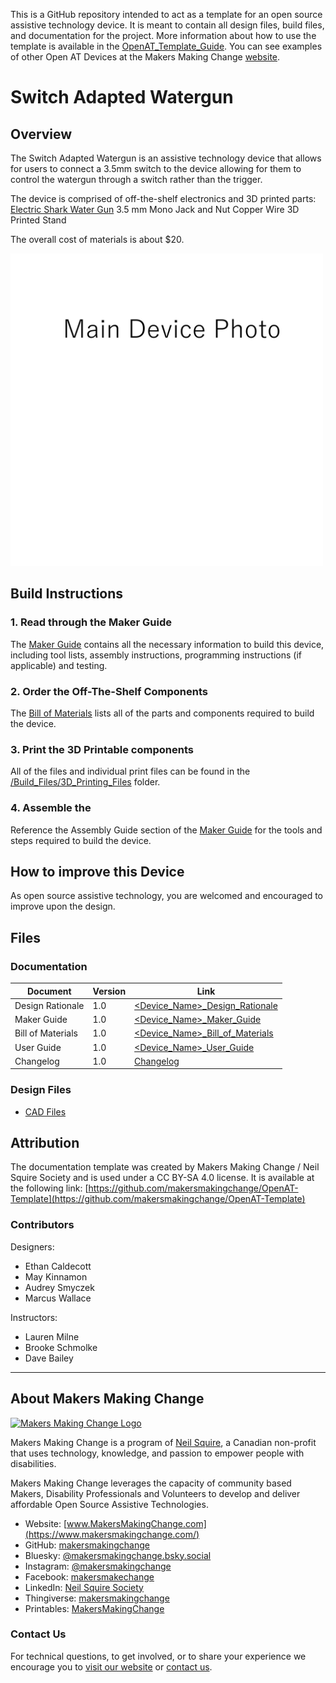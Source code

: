 <!--- Open Source Assistive Technology: GitHub Readme Template Version 1.2 (2024-May-27)  --->

<!--- TEMPLATE INTRODUCTION --->
<!--- This section and the following text should be removed. --->
This is a GitHub repository intended to act as a template for an open source assistive technology device. It is meant to contain all design files, build files, and documentation for the project. More information about how to use the template is available in the [OpenAT_Template_Guide](/OpenAT_Template_Guide.pdf). You can see examples of other Open AT Devices at the Makers Making Change [website](https://www.makersmakingchange.com/s/category/assistive-devices). 

<!--- INSTRUCTIONS --->
<!--- This is a markdown template for creating the README.md file in a GitHub repository. This file is rendered and displayed automatically when someone visits the repository.

This document includes helper text that will not be displayed when rendered. Any text between the less-than sign + exclamation mark + three hyphen-minus (<!---) and matching three hyphen-minus + greater-than sign will not be displayed. This helper text can be deleted once the corresponding section is completed.

This template has a number of fields that can be searched and replaced with other text:
 - <Device_Name> Replace this with filename-friendly version of the device with underscores. e.g., Open_Wobble_Switch
 - <DeviceName> Replace this with the human-readable name of the device with spaces. e.g., Open Wobble Switch
 - <DesignerName> Replace this with the person or organization responsible for the design. e.g., John Doe.
 - <Repository_Link> Replace this with the web address for the repository. e.g., (e.g., https://github.com/makersmakingchange/Open-Wobble-Switch))
 - <MMCWebLink> This is the website address including an alphanumeric id for the Makers Making Change Website. e.g., 01tJR000000698oYAA. This will come from MMC staff.  
 - <MaterialCost> Replace this with the dollar cost and currency (CAD, USD, etc.) of the materials of the device.
 - <ShippingCost> Replace this with the dollar cost and currency (CAD, USD, etc.) of shipping the device (if possible).
 - <YEAR> year(s) of the copyright


--->
 
# Switch Adapted Watergun

## Overview
<!--- A brief summary of the project. What it does, who it is for, how much it costs. --->
The Switch Adapted Watergun is an assistive technology device that allows for users to connect a 3.5mm switch to the device allowing for them to control the watergun through a switch rather than the trigger. 

The device is comprised of off-the-shelf electronics and 3D printed parts:
[Electric Shark Water Gun](https://www.walmart.com/ip/Tcovle-Electric-Shark-Water-Blaster-Super-Squirter-Fast-Fill-33-ft-Long-Range-Soaker-Toys-Summer-Swimming-Pool-Beach-Party-Backyard-Outdoor-Fun-Gift/5646402785?classType=VARIANT)
3.5 mm Mono Jack and Nut
Copper Wire
3D Printed Stand


The overall cost of materials is about $20.

<img src="Photos/Device_Name.jpg" width="500" alt="Picture of <DeviceName>.">


## Build Instructions
<!--- Outline the major steps required to create a build --->

### 1. Read through the Maker Guide

The [Maker Guide](/Documentation/<Device_Name>_Maker_Guide.pdf)  contains all the necessary information to build this device, including tool lists, assembly instructions, programming instructions (if applicable) and testing.


### 2. Order the Off-The-Shelf Components

The [Bill of Materials](/Documentation/<Device_Name>_BOM.xlsx) lists all of the parts and components required to build the device.


### 3. Print the 3D Printable components

All of the files and individual print files can be found in the [/Build_Files/3D_Printing_Files](/Build_Files/3D_Printing_Files/) folder.

### 4. Assemble the <DeviceName>

Reference the Assembly Guide section of the [Maker Guide](/Documentation/<Device_Name>_Maker_Guide.pdf) for the tools and steps required to build the device.

## How to improve this Device
As open source assistive technology, you are welcomed and encouraged to improve upon the design. 

## Files
### Documentation
<!--- Update the name, link, and version for documentation --->
| Document             | Version | Link |
|----------------------|---------|------|
| Design Rationale     | 1.0     | [<Device_Name>_Design_Rationale](/Documentation/<Device_Name>_Design_Rationale.pdf)     |
| Maker Guide          | 1.0     | [<Device_Name>_Maker_Guide](/Documentation/<Device_Name>_Maker_Guide.pdf)     |
| Bill of Materials    | 1.0     | [<Device_Name>_Bill_of_Materials](/Documentation/<Device_Name>_BOM.xlsx)     |
| User Guide           | 1.0     | [<Device_Name>_User_Guide](/Documentation/<Device_Name>_User_Guide.pdf)    |
| Changelog            | 1.0     | [Changelog](CHANGES.txt)     |

### Design Files
<!--- Include a copy of the original design files to facilitate easy editing and customization. Consider also including a generic format (e.g., STEP) --->
 - [CAD Files](/Design_Files/CAD_Design_Files)

## Attribution

<!--- This is the attribution for the template. --->
The documentation template was created by Makers Making Change / Neil Squire Society and is used under a CC BY-SA 4.0 license. It is available at the following link: [https://github.com/makersmakingchange/OpenAT-Template](https://github.com/makersmakingchange/OpenAT-Template)

### Contributors
<!--- List the names of the people that contributed to the design. This could include the original source of the idea, designers, testers, documenters, etc. --->
Designers:
 - Ethan Caldecott
 - May Kinnamon
 - Audrey Smyczek
 - Marcus Wallace

Instructors:
 - Lauren Milne
 - Brooke Schmolke
 - Dave Bailey

---
<!--- This is standard boilerplate for Makers Making Change. No changes should be required. --->
<!-- ABOUT MMC START -->
## About Makers Making Change
[<img src="https://raw.githubusercontent.com/makersmakingchange/makersmakingchange/main/img/mmc_logo.svg" width="500" alt="Makers Making Change Logo">](https://www.makersmakingchange.com/)

Makers Making Change is a program of [Neil Squire](https://www.neilsquire.ca/), a Canadian non-profit that uses technology, knowledge, and passion to empower people with disabilities.

Makers Making Change leverages the capacity of community based Makers, Disability Professionals and Volunteers to develop and deliver affordable Open Source Assistive Technologies.

 - Website: [www.MakersMakingChange.com](https://www.makersmakingchange.com/)
 - GitHub: [makersmakingchange](https://github.com/makersmakingchange)
 - Bluesky: [@makersmakingchange.bsky.social](https://bsky.app/profile/makersmakingchange.bsky.social)
 - Instagram: [@makersmakingchange](https://www.instagram.com/makersmakingchange)
 - Facebook: [makersmakechange](https://www.facebook.com/makersmakechange)
 - LinkedIn: [Neil Squire Society](https://www.linkedin.com/company/neil-squire-society/)
 - Thingiverse: [makersmakingchange](https://www.thingiverse.com/makersmakingchange/about)
 - Printables: [MakersMakingChange](https://www.printables.com/@MakersMakingChange)

### Contact Us
For technical questions, to get involved, or to share your experience we encourage you to [visit our website](https://www.makersmakingchange.com/) or [contact us](https://www.makersmakingchange.com/s/contact).
<!-- ABOUT MMC END -->
